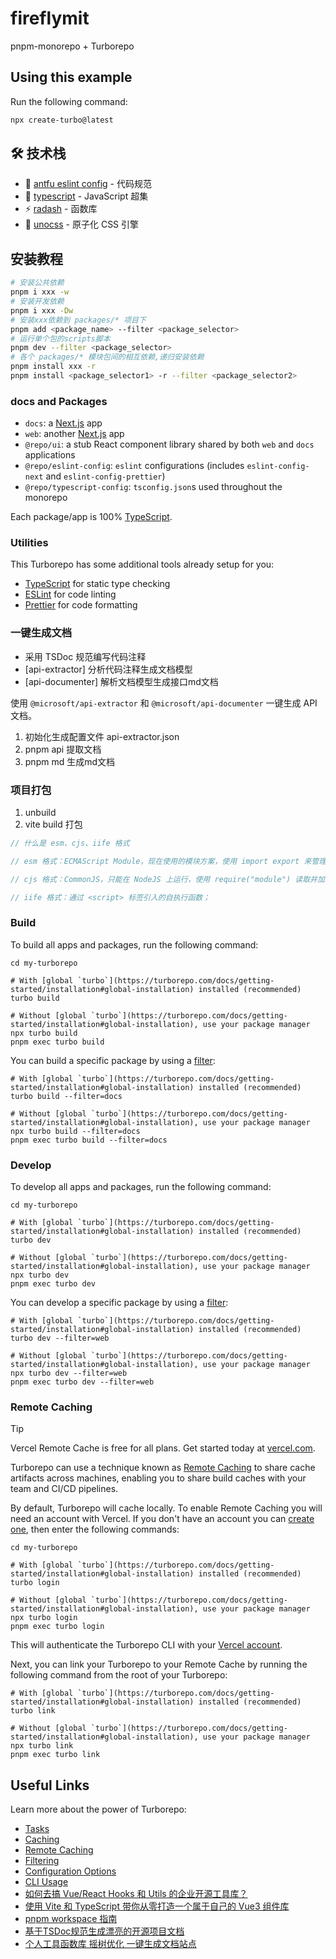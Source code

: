 # fireflymit

pnpm-monorepo + Turborepo

## Using this example

Run the following command:

```sh
npx create-turbo@latest
```

## 🛠️ 技术栈

- 🔧 [antfu eslint config](https://github.com/antfu/eslint-config) - 代码规范
- 🔷 [typescript](https://www.typescriptlang.org/) - JavaScript 超集
- ⚡️ [radash](https://radash.uihtm.com/) - 函数库
- 🎨 [unocss](https://unocss.dev/) - 原子化 CSS 引擎
  <!-- - 🖖 [vue3](https://vuejs.org/) - 渐进式框架 -->
  <!-- - 🚦 [uni-mini-router](https://github.com/uni-helper/uni-mini-router) - 小程序路由管理器 -->
  <!-- - 🚀 [alova](https://alova.js.org/) - 轻量级请求策略库 -->
  <!-- - 🎯 [wot-design](https://wot-design-uni.cn/) - Vue3 UI 框架 -->
  <!-- - 📜 [z-paging](https://z-paging.zxlee.cn/) - 上拉加载下拉刷新组件 -->
  <!-- - 📦 [pinia](https://pinia.vuejs.org/) - 状态管理 -->
  <!-- - 📦 [openapi-ts-request](https://github.com/openapi-ui/openapi-ts-request) - api自动生成 -->

## 安装教程

```bash
# 安装公共依赖
pnpm i xxx -w
# 安装开发依赖
pnpm i xxx -Dw
# 安装xxx依赖到 packages/* 项目下
pnpm add <package_name> --filter <package_selector>
# 运行单个包的scripts脚本
pnpm dev --filter <package_selector>
# 各个 packages/* 模块包间的相互依赖,递归安装依赖
pnpm install xxx -r
pnpm install <package_selector1> -r --filter <package_selector2>

```

### docs and Packages

- `docs`: a [Next.js](https://nextjs.org/) app
- `web`: another [Next.js](https://nextjs.org/) app
- `@repo/ui`: a stub React component library shared by both `web` and `docs` applications
- `@repo/eslint-config`: `eslint` configurations (includes `eslint-config-next` and `eslint-config-prettier`)
- `@repo/typescript-config`: `tsconfig.json`s used throughout the monorepo

Each package/app is 100% [TypeScript](https://www.typescriptlang.org/).

### Utilities

This Turborepo has some additional tools already setup for you:

- [TypeScript](https://www.typescriptlang.org/) for static type checking
- [ESLint](https://eslint.org/) for code linting
- [Prettier](https://prettier.io) for code formatting

### 一键生成文档

- 采用 TSDoc 规范编写代码注释
- [api-extractor] 分析代码注释生成文档模型
- [api-documenter] 解析文档模型生成接口md文档

使用 `@microsoft/api-extractor` 和 `@microsoft/api-documenter` 一键生成 API 文档。

1. 初始化生成配置文件 api-extractor.json
2. pnpm api 提取文档
3. pnpm md 生成md文档

### 项目打包

1. unbuild
2. vite build 打包

```js
// 什么是 esm、cjs、iife 格式

// esm 格式：ECMAScript Module，现在使用的模块方案，使用 import export 来管理依赖

// cjs 格式：CommonJS，只能在 NodeJS 上运行，使用 require("module") 读取并加载模块；

// iife 格式：通过 <script> 标签引入的自执行函数；
```

### Build

To build all apps and packages, run the following command:

```
cd my-turborepo

# With [global `turbo`](https://turborepo.com/docs/getting-started/installation#global-installation) installed (recommended)
turbo build

# Without [global `turbo`](https://turborepo.com/docs/getting-started/installation#global-installation), use your package manager
npx turbo build
pnpm exec turbo build
```

You can build a specific package by using a [filter](https://turborepo.com/docs/crafting-your-repository/running-tasks#using-filters):

```
# With [global `turbo`](https://turborepo.com/docs/getting-started/installation#global-installation) installed (recommended)
turbo build --filter=docs

# Without [global `turbo`](https://turborepo.com/docs/getting-started/installation#global-installation), use your package manager
npx turbo build --filter=docs
pnpm exec turbo build --filter=docs
```

### Develop

To develop all apps and packages, run the following command:

```
cd my-turborepo

# With [global `turbo`](https://turborepo.com/docs/getting-started/installation#global-installation) installed (recommended)
turbo dev

# Without [global `turbo`](https://turborepo.com/docs/getting-started/installation#global-installation), use your package manager
npx turbo dev
pnpm exec turbo dev
```

You can develop a specific package by using a [filter](https://turborepo.com/docs/crafting-your-repository/running-tasks#using-filters):

```
# With [global `turbo`](https://turborepo.com/docs/getting-started/installation#global-installation) installed (recommended)
turbo dev --filter=web

# Without [global `turbo`](https://turborepo.com/docs/getting-started/installation#global-installation), use your package manager
npx turbo dev --filter=web
pnpm exec turbo dev --filter=web
```

### Remote Caching

> [!TIP]
> Vercel Remote Cache is free for all plans. Get started today at [vercel.com](https://vercel.com/signup?/signup?utm_source=remote-cache-sdk&utm_campaign=free_remote_cache).

Turborepo can use a technique known as [Remote Caching](https://turborepo.com/docs/core-concepts/remote-caching) to share cache artifacts across machines, enabling you to share build caches with your team and CI/CD pipelines.

By default, Turborepo will cache locally. To enable Remote Caching you will need an account with Vercel. If you don't have an account you can [create one](https://vercel.com/signup?utm_source=turborepo-examples), then enter the following commands:

```
cd my-turborepo

# With [global `turbo`](https://turborepo.com/docs/getting-started/installation#global-installation) installed (recommended)
turbo login

# Without [global `turbo`](https://turborepo.com/docs/getting-started/installation#global-installation), use your package manager
npx turbo login
pnpm exec turbo login
```

This will authenticate the Turborepo CLI with your [Vercel account](https://vercel.com/docs/concepts/personal-accounts/overview).

Next, you can link your Turborepo to your Remote Cache by running the following command from the root of your Turborepo:

```
# With [global `turbo`](https://turborepo.com/docs/getting-started/installation#global-installation) installed (recommended)
turbo link

# Without [global `turbo`](https://turborepo.com/docs/getting-started/installation#global-installation), use your package manager
npx turbo link
pnpm exec turbo link
```

## Useful Links

Learn more about the power of Turborepo:

- [Tasks](https://turborepo.com/docs/crafting-your-repository/running-tasks)
- [Caching](https://turborepo.com/docs/crafting-your-repository/caching)
- [Remote Caching](https://turborepo.com/docs/core-concepts/remote-caching)
- [Filtering](https://turborepo.com/docs/crafting-your-repository/running-tasks#using-filters)
- [Configuration Options](https://turborepo.com/docs/reference/configuration)
- [CLI Usage](https://turborepo.com/docs/reference/command-line-reference)
- [如何去搞 Vue/React Hooks 和 Utils 的企业开源工具库？](https://juejin.cn/post/7165671737076482062#heading-2)
- [使用 Vite 和 TypeScript 带你从零打造一个属于自己的 Vue3 组件库](https://juejin.cn/post/7117886038126624805#heading-17)
- [pnpm workspace 指南](https://pnpm.io/zh/feature-comparison)
- [基于TSDoc规范生成漂亮的开源项目文档](https://juejin.cn/post/7275943600780787753?searchId=202408312125260968A15D4199BF36B1A5#heading-4)
- [个人工具函数库 摇树优化 一键生成文档站点](https://juejin.cn/post/7245584147456426045#heading-7)

